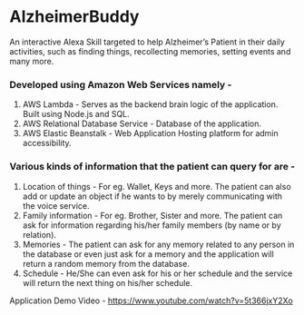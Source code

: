 # AlzheimerBuddy

An interactive Alexa Skill targeted to help Alzheimer’s Patient in their daily activities, such as finding things, recollecting memories, setting events and many more.

### Developed using Amazon Web Services namely - 
1. AWS Lambda - Serves as the backend brain logic of the application. Built using Node.js and SQL.
2. AWS Relational Database Service - Database of the application. 
3. AWS Elastic Beanstalk - Web Application Hosting platform for admin accessibility.



### Various kinds of information that the patient can query for are -
1. Location of things - For eg. Wallet, Keys and more. The patient can also add or update an object if he wants to by merely communicating with the voice service. 
2. Family information - For eg. Brother, Sister and more. The patient can ask for information regarding his/her family members (by name or by relation).
3. Memories - The patient can ask for any memory related to any person in the database or even just ask for a memory and the application will return a random memory from the database. 
4. Schedule - He/She can even ask for his or her schedule and the service will return the next thing on his/her schedule.



Application Demo Video - https://www.youtube.com/watch?v=5t366jxY2Xo
